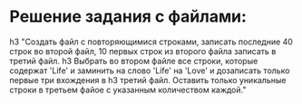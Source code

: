 # Решение задания с файлами:
h3 "Создать файл с повторяющимися строками, записать последние 40 строк во второй файл, 10 первых строк из второго файла записать в третий файл. h3 Выбрать во втором файле все строки, которые содержат 'Life' и заминить на слово 'Life' на 'Love' и дозаписать только первые три вхождения в 
h3 третий файл. Оставить только уникальные строки в третьем файое с указанным количеством каждой."
